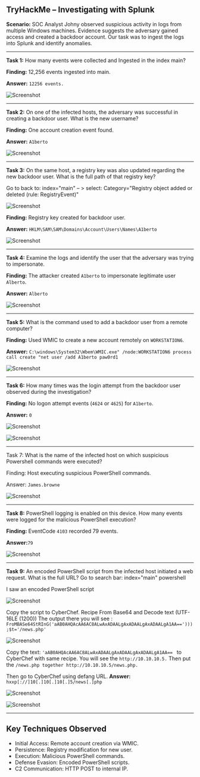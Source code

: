 ## TryHackMe – Investigating with Splunk

**Scenario:**
SOC Analyst Johny observed suspicious activity in logs from multiple Windows machines. Evidence suggests the adversary gained access and created a backdoor account. Our task was to ingest the logs into Splunk and identify anomalies.

---

**Task 1:** How many events were collected and Ingested in the index main?

**Finding:** 12,256 events ingested into main.

**Answer:** `12256 events.`

   ![Screenshot](Document_Images/image1.png)



---
**Task 2:** On one of the infected hosts, the adversary was successful in creating a backdoor user. What is the new username?

**Finding:** One account creation event found. 

**Answer:** `A1berto`

   ![Screenshot](Document_Images/image2.png)



----
**Task 3:** On the same host, a registry key was also updated regarding the new backdoor user. What is the full path of that registry key?

Go to back to: index="main" – > select: Category="Registry object added or deleted (rule: RegistryEvent)"


   ![Screenshot](Document_Images/image3.png)

**Finding:** Registry key created for backdoor user.

**Answer:** `HKLM\SAM\SAM\Domains\Account\Users\Names\A1berto`
 

   ![Screenshot](Document_Images/image4.png)



---
**Task 4:** Examine the logs and identify the user that the adversary was trying to impersonate.

**Finding:** The attacker created `A1berto` to impersonate legitimate user `Alberto`.

**Answer:** `Alberto`

   ![Screenshot](Document_Images/image5.png)



----
**Task 5:** What is the command used to add a backdoor user from a remote computer?

**Finding:** Used WMIC to create a new account remotely on `WORKSTATION6`.

**Answer:** `C:\windows\System32\Wbem\WMIC.exe" /node:WORKSTATION6 process call create "net user /add A1berto paw0rd1`

   ![Screenshot](Document_Images/image6.png)



---
**Task 6:** How many times was the login attempt from the backdoor user observed during the investigation?

**Finding:** No logon attempt events (`4624` or `4625`) for `A1berto`.

**Answer:** `0`

   ![Screenshot](Document_Images/image7.png)

   ![Screenshot](Document_Images/image8.png)



---
Task 7: What is the name of the infected host on which suspicious Powershell commands were executed?

Finding: Host executing suspicious PowerShell commands.

Answer: `James.browne`

   ![Screenshot](Document_Images/image9.png)



----
**Task 8:** PowerShell logging is enabled on this device. How many events were logged for the malicious PowerShell execution?

**Finding:** EventCode `4103` recorded 79 events.

**Answer:**`79`

   ![Screenshot](Document_Images/image10.png)



---
**Task 9:** An encoded PowerShell script from the infected host initiated a web request. What is the full URL?
Go to search bar: index="main" powershell

I saw an encoded PowerShell script 

   ![Screenshot](Document_Images/image11.png)

Copy the script to CyberChef. Recipe From Base64 and Decode text (UTF-16LE (1200))
The output there you will see :` FroMBASe64StRInG('aAB0AHQAcAA6AC8ALwAxADAALgAxADAALgAxADAALgA1AA==')));$t='/news.php'`

   ![Screenshot](Document_Images/image12.png)

Copy the text: `'aAB0AHQAcAA6AC8ALwAxADAALgAxADAALgAxADAALgA1AA== `  to CyberChef with same recipe. You will see the `http://10.10.10.5.` Then put the `/news.php together http://10.10.10.5/news.php.`

Then go to CyberChef using defang URL.
**Answer:** `hxxp[://]10[.]10[.]10[.]5/news[.]php`

   ![Screenshot](Document_Images/image13.png)

  ![Screenshot](Document_Images/image14.png)


----
## Key Techniques Observed
- Initial Access: Remote account creation via WMIC.
- Persistence: Registry modification for new user.
- Execution: Malicious PowerShell commands.
- Defense Evasion: Encoded PowerShell scripts.
- C2 Communication: HTTP POST to internal IP.
